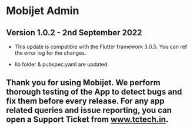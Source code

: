 # Mobijet Admin

## Version 1.0.2 - 2nd September 2022

- This update is compatible with the Flutter framework 3.0.5. You can ref the error log for the changes.

- lib folder & pubspec.yaml are updated.

## Thank you for using Mobijet. We perform thorough testing of the App to detect bugs and fix them before every release. For any app related queries and issue reporting, you can open a Support Ticket from www.tctech.in.
